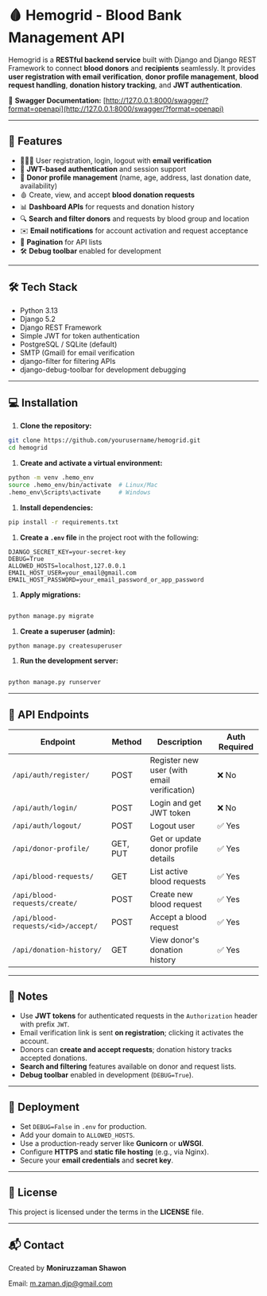 # 🩸 Hemogrid - Blood Bank Management API

Hemogrid is a **RESTful backend service** built with Django and Django REST Framework to connect **blood donors** and **recipients** seamlessly. It provides **user registration with email verification**, **donor profile management**, **blood request handling**, **donation history tracking**, and **JWT authentication**.

🔗 **Swagger Documentation:** [http://127.0.0.1:8000/swagger/?format=openapi](http://127.0.0.1:8000/swagger/?format=openapi)

---

## 🌟 Features

- 🧑‍🤝‍🧑 User registration, login, logout with **email verification**
- 🔐 **JWT-based authentication** and session support
- 📝 **Donor profile management** (name, age, address, last donation date, availability)
- 🩸 Create, view, and accept **blood donation requests**
- 📊 **Dashboard APIs** for requests and donation history
- 🔍 **Search and filter donors** and requests by blood group and location
- ✉️ **Email notifications** for account activation and request acceptance
- 📄 **Pagination** for API lists
- 🛠 **Debug toolbar** enabled for development

---

## 🛠 Tech Stack

- Python 3.13
- Django 5.2
- Django REST Framework
- Simple JWT for token authentication
- PostgreSQL / SQLite (default)
- SMTP (Gmail) for email verification
- django-filter for filtering APIs
- django-debug-toolbar for development debugging

---

## 💻 Installation

1. **Clone the repository:**

```bash
git clone https://github.com/yourusername/hemogrid.git
cd hemogrid

```

1. **Create and activate a virtual environment:**

```bash
python -m venv .hemo_env
source .hemo_env/bin/activate  # Linux/Mac
.hemo_env\Scripts\activate     # Windows

```

1. **Install dependencies:**

```bash
pip install -r requirements.txt

```

1. **Create a `.env` file** in the project root with the following:

```env
DJANGO_SECRET_KEY=your-secret-key
DEBUG=True
ALLOWED_HOSTS=localhost,127.0.0.1
EMAIL_HOST_USER=your_email@gmail.com
EMAIL_HOST_PASSWORD=your_email_password_or_app_password

```

1. **Apply migrations:**

```bash

python manage.py migrate

```

1. **Create a superuser (admin):**

```bash
python manage.py createsuperuser

```

1. **Run the development server:**

```bash

python manage.py runserver

```

---

## 📌 API Endpoints

| Endpoint | Method | Description | Auth Required |
| --- | --- | --- | --- |
| `/api/auth/register/` | POST | Register new user (with email verification) | ❌ No |
| `/api/auth/login/` | POST | Login and get JWT token | ❌ No |
| `/api/auth/logout/` | POST | Logout user | ✅ Yes |
| `/api/donor-profile/` | GET, PUT | Get or update donor profile details | ✅ Yes |
| `/api/blood-requests/` | GET | List active blood requests | ✅ Yes |
| `/api/blood-requests/create/` | POST | Create new blood request | ✅ Yes |
| `/api/blood-requests/<id>/accept/` | POST | Accept a blood request | ✅ Yes |
| `/api/donation-history/` | GET | View donor's donation history | ✅ Yes |

---

## 📝 Notes

- Use **JWT tokens** for authenticated requests in the `Authorization` header with prefix `JWT`.
- Email verification link is sent **on registration**; clicking it activates the account.
- Donors can **create and accept requests**; donation history tracks accepted donations.
- **Search and filtering** features available on donor and request lists.
- **Debug toolbar** enabled in development (`DEBUG=True`).

---

## 🚀 Deployment

- Set `DEBUG=False` in `.env` for production.
- Add your domain to `ALLOWED_HOSTS`.
- Use a production-ready server like **Gunicorn** or **uWSGI**.
- Configure **HTTPS** and **static file hosting** (e.g., via Nginx).
- Secure your **email credentials** and **secret key**.

---

## 📄 License

This project is licensed under the terms in the **LICENSE** file.

---

## 📬 Contact

Created by **Moniruzzaman Shawon**

Email: [m.zaman.djp@gmail.com](mailto:m.zaman.djp@gmail.com)
